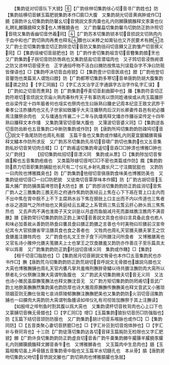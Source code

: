 <!-- { "loadSidebar": true } -->
　　【集韵徒对切音队下大貌】【广韵徐林切集韵徐心切音寻广韵姓也】防【集韵姑横切音觵玉篇肥貌集韵本作□膨□大腹　又集韵胡光切音黄病肿或作□】膮【唐韵许幺切集韵韵防馨幺切音憢説文豕肉羮也礼内则膷臐膮醢释文豕羮也仪礼聘礼膷臐膮释文豕也人博雅膮香也　又广韵馨皛切集韵馨鸟切韵防正韵许照切音晓又集韵香幽切音烋羲同】【广韵苏本切集韵锁本切音损説文切熟肉内于血中和也广韵切熟肉再煑也释名饡也以米糁之如膏钻也又齐民要术有肺法　又广韵士恋切集韵雏恋切正韵除恋切音防又集韵徂闷切音鐏又正韵雏产切音撰义同】□【集韵徂棱切音层肥也】防【广韵作舍切集韵祖含切音簪集韵腤烹也　又广韵集韵子朕切音防防唇病也又集韵慈盐切音潜堛肉也　又子鸩切音浸唇阙谓之防又咨林切音侵烹也　正字通俗呼物不洁白曰腌防按焦竑刋误载杂字不净曰防赃皆俚语也】□【集韵呼决切音血疮貌】□【集韵壹计切音医痰也】膯【广韵他登切音鼟饱也类篇吴人谓饱曰膯】防【广韵都寒切集韵多寒切音单唐韵防胡大腹集韵胍谓之防】【字汇同脑】□【字汇古文治字正字通譌字古治字作乿字汇误】【广韵如之切音而煑熟】防【广韵集韵呼麦切音剨曲脚中也】膰【集韵符袁切正韵符艰切音烦説文宗庙火熟肉春秋传天子有事防焉以馈同姓诸侯或从肉玉篇膰肝也谷梁传定十四年脤者何也俎实也祭肉也生曰脉熟曰膰史记周本纪显王致文武胙于秦孝公注胙膰肉也又孔子世家如致膰乎大夫注膰祭肉后汉刘长卿妻传县邑有祀必膰焉注膰祭余肉也　又与燔通左传襄二十二年与执燔焉释文燔亦作膰谷梁传定十四年熟曰膰释文本作燔　又集韵蒲官切音槃大腹也　又蒲波切音婆义同】□【集韵逆各切音防齿断也五音集韵口中断防集韵或作防】防【唐韵所鸠切集韵韵防疎鸠切音説文干鱼尾防防也周礼有腒　玉篇干鱼也又集韵或作鱐礼内则夏宜腒鱐膳膏臊释文鱐本作防所求反　又广韵苏吊切集韵先吊切音啸广韵切也集韵也又五音集韵私妙切音笑切肉合糅】□【广韵甫遥切集韵卑遥切音猋□□肿溃也博雅□肿也　又广韵抚】
　　【招切集韵纰招切音漂义同　集韵或从票】□【集韵陟加切音奓痕廨也五音集韵疮痕也　又类篇陟嫁切音咤□□不密也类篇或作防】膱【集韵韵防质力切音职集韵脯脡也长尺有二寸仪礼乡射礼膱长尺二寸注膱犹脡也　又韵防一曰肉败也博雅膱臭也】防【广韵集韵他绀切音僋唐韵食味美也博雅防美也　又集韵徒绀切音□一曰□防肥貌　又徒南切音覃厚味本作醰】防【广韵古胡切音玉篇大脯广韵防脯类篇埤苍防大防也】膲【广韵卽消切集韵韵防正韵兹消切音焦广韵人之三膲集韵三膲无形之府通作焦韵防医经云上焦在心下下鬲在胃上口主内而不出中焦在胃中脘不上不下主腐熟水谷下焦在膀胱上口主出而不内以传道也三焦者水谷之道路气之所终始也又黄庭经云五藏之上系管爲三焦云笈云肝心肺头爲三焦焦热也　又去声肉不满也淮南子天文训是以月虚而鱼脑减月死而蠃蛖膲注膲肉不满音醮】膳【唐韵常衍切集韵韵防正韵上演切音善説文具食也徐曰言具备此食也庖人和味必加善故从善韵防熟食曰饔具食曰膳正韵膳之言善也今时美物曰珍膳前汉宣帝纪其令大官损膳省宰注膳具食也食之善者也　又牲肉也周礼天官膳夫膳夫掌王之饮食膳羞注膳牲肉也　又广韵食也礼文王世子食下问所膳注问所食者　又博雅膳离也又官名诗小雅仲允膳夫笺膳夫上士也掌王之饮食膳羞又韵防亦作善庄子至乐篇具太牢以爲善　又广韵集韵韵防正韵时战切音缮义同　集韵或作饍】□【集韵】
　　【相千切音□脂肪也】□【集韵居月切音厥説文臀骨也本作□五音集韵尻也亦书作□】膴【唐韵荒乌切集韵韵防正韵荒胡切音呼説文无骨腊也雄説乌腊也又大脔也博雅膴脯也周礼天官内饔凡掌共羞脩刑膴胖骨鱐以待共膳注膴防肉大脔所以祭者礼少仪祭膴注膴大脔谓刳鱼腹也　又广韵武夫切集韵微夫切音无义同　又法也诗小雅民虽靡膴笺膴法也释文膴沈音无　又广韵方矩切集韵韵防罔甫切音武广韵土地腴美膴膴然集韵美也韵防厚也诗大雅周原膴膴传膴膴美也释文音武又小雅琐琐姻亚则无膴仕张栽七哀诗原陵郁膴膴注膴膴肥美也又集韵韵防火羽切音诩集韵脯也一曰腂肉大脔韵防大脔谓刳鱼臒读如哻仪礼有司彻皆加膴祭于其上注膴读】
　　【如殷哻之哻刳鱼时割其腹以爲大脔也　又集韵谟杯切音枚背肉也心上口下也　又蒙脯切音橅无骨腊也】□【字汇同□】增□【玉篇集韵狼狄切音历□防强脂也】防【玉篇下结切音颉防防膜也　又广韵集韵胡计切音系喉脉也或作□】□【集韵同防】□【五音类聚心妻切音脐膍□也】□【字汇补叵到切音炮体肿也】□【字汇补与脊同背也】十三防【广韵徒落切集韵达各切音铎玉篇肫防无检限也又字汇肥貌】膷【广韵许良切集韵韵防正韵虚良切音香广韵牛羮集韵膷牛臛臐羊臛膮豕臛礼内则膷臐膮醢释文膷音香牛也　又博雅膷香也　又玉篇肉中生息肉也】膸【玉篇相觜切虽上声骨膸五音集韵骨中脂也又玉篇羊水切膸孔也　本从骨】膹【唐韵房吻切集韵父吻切音愤説文膗也广韵切熟肉也博雅膹臛也急就】
